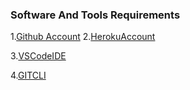 ### Software And Tools Requirements

1.[Github Account](https://github.com)
2.[HerokuAccount](https://heroku.com/)

3.[VSCodeIDE](https://code.visualstudio.com/)

4.[GITCLI](https://git-scm.com/book/en/v2/Getting-Started-The-Command-Line)